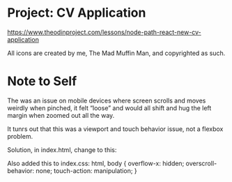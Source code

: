 # Project: CV Application

https://www.theodinproject.com/lessons/node-path-react-new-cv-application

All icons are created by me, The Mad Muffin Man, and copyrighted as such. 

# Note to Self
The was an issue on mobile devices where screen scrolls and moves weirdly when pinched, it felt “loose” and would all shift and hug the left margin when zoomed out all the way.

It tunrs out that this was a viewport and touch behavior issue, not a flexbox problem. 

Solution, in index.html, change to this: 
<meta name="viewport" content="width=device-width, initial-scale=1.0, maximum-scale=1.0, user-scalable=no" />

Also added this to index.css: 
html, body {
  overflow-x: hidden;
  overscroll-behavior: none;
  touch-action: manipulation;
}

